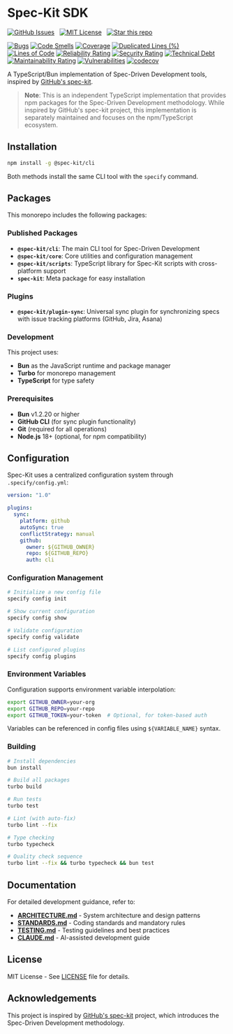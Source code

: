 # Spec-Kit SDK

[![GitHub Issues](https://img.shields.io/badge/+-GitHub%20Issues-1f2328)](https://github.com/amondnet/spec-kit-sdk/issues)
&nbsp;
[![MIT License](https://img.shields.io/badge/License-MIT-28a745)](https://github.com/amondnet/spec-kit-sdk/blob/main/LICENSE)
&nbsp;
[![Star this repo](https://img.shields.io/badge/★-Star%20this%20repo-e7b10b)](https://github.com/amondnet/spec-kit-sdk)

[![Bugs](https://sonarcloud.io/api/project_badges/measure?project=amondnet_spec-kit-sdk&metric=bugs)](https://sonarcloud.io/summary/new_code?id=amondnet_spec-kit-sdk) [![Code Smells](https://sonarcloud.io/api/project_badges/measure?project=amondnet_spec-kit-sdk&metric=code_smells)](https://sonarcloud.io/summary/new_code?id=amondnet_spec-kit-sdk) [![Coverage](https://sonarcloud.io/api/project_badges/measure?project=amondnet_spec-kit-sdk&metric=coverage)](https://sonarcloud.io/summary/new_code?id=amondnet_spec-kit-sdk) [![Duplicated Lines (%)](https://sonarcloud.io/api/project_badges/measure?project=amondnet_spec-kit-sdk&metric=duplicated_lines_density)](https://sonarcloud.io/summary/new_code?id=amondnet_spec-kit-sdk) [![Lines of Code](https://sonarcloud.io/api/project_badges/measure?project=amondnet_spec-kit-sdk&metric=ncloc)](https://sonarcloud.io/summary/new_code?id=amondnet_spec-kit-sdk) [![Reliability Rating](https://sonarcloud.io/api/project_badges/measure?project=amondnet_spec-kit-sdk&metric=reliability_rating)](https://sonarcloud.io/summary/new_code?id=amondnet_spec-kit-sdk) [![Security Rating](https://sonarcloud.io/api/project_badges/measure?project=amondnet_spec-kit-sdk&metric=security_rating)](https://sonarcloud.io/summary/new_code?id=amondnet_spec-kit-sdk) [![Technical Debt](https://sonarcloud.io/api/project_badges/measure?project=amondnet_spec-kit-sdk&metric=sqale_index)](https://sonarcloud.io/summary/new_code?id=amondnet_spec-kit-sdk) [![Maintainability Rating](https://sonarcloud.io/api/project_badges/measure?project=amondnet_spec-kit-sdk&metric=sqale_rating)](https://sonarcloud.io/summary/new_code?id=amondnet_spec-kit-sdk) [![Vulnerabilities](https://sonarcloud.io/api/project_badges/measure?project=amondnet_spec-kit-sdk&metric=vulnerabilities)](https://sonarcloud.io/summary/new_code?id=amondnet_spec-kit-sdk)
[![codecov](https://codecov.io/gh/amondnet/spec-kit-sdk/graph/badge.svg?token=q1VdMk4ZGb)](https://codecov.io/gh/amondnet/spec-kit-sdk)

A TypeScript/Bun implementation of Spec-Driven Development tools, inspired by [GitHub's spec-kit](https://github.com/github/spec-kit).

> **Note**: This is an independent TypeScript implementation that provides npm packages for the Spec-Driven Development methodology. While inspired by GitHub's spec-kit project, this implementation is separately maintained and focuses on the npm/TypeScript ecosystem.

## Installation

```bash
npm install -g @spec-kit/cli
```

Both methods install the same CLI tool with the `specify` command.

## Packages

This monorepo includes the following packages:

### Published Packages

- **`@spec-kit/cli`**: The main CLI tool for Spec-Driven Development
- **`@spec-kit/core`**: Core utilities and configuration management
- **`@spec-kit/scripts`**: TypeScript library for Spec-Kit scripts with cross-platform support
- **`spec-kit`**: Meta package for easy installation

### Plugins

- **`@spec-kit/plugin-sync`**: Universal sync plugin for synchronizing specs with issue tracking platforms (GitHub, Jira, Asana)

### Development

This project uses:
- **Bun** as the JavaScript runtime and package manager
- **Turbo** for monorepo management
- **TypeScript** for type safety

### Prerequisites

- **Bun** v1.2.20 or higher
- **GitHub CLI** (for sync plugin functionality)
- **Git** (required for all operations)
- **Node.js** 18+ (optional, for npm compatibility)

## Configuration

Spec-Kit uses a centralized configuration system through `.specify/config.yml`:

```yaml
version: "1.0"

plugins:
  sync:
    platform: github
    autoSync: true
    conflictStrategy: manual
    github:
      owner: ${GITHUB_OWNER}
      repo: ${GITHUB_REPO}
      auth: cli
```

### Configuration Management

```bash
# Initialize a new config file
specify config init

# Show current configuration
specify config show

# Validate configuration
specify config validate

# List configured plugins
specify config plugins
```

### Environment Variables

Configuration supports environment variable interpolation:

```bash
export GITHUB_OWNER=your-org
export GITHUB_REPO=your-repo
export GITHUB_TOKEN=your-token  # Optional, for token-based auth
```

Variables can be referenced in config files using `${VARIABLE_NAME}` syntax.

### Building

```bash
# Install dependencies
bun install

# Build all packages
turbo build

# Run tests
turbo test

# Lint (with auto-fix)
turbo lint --fix

# Type checking
turbo typecheck

# Quality check sequence
turbo lint --fix && turbo typecheck && bun test
```

## Documentation

For detailed development guidance, refer to:

- **[ARCHITECTURE.md](./ARCHITECTURE.md)** - System architecture and design patterns
- **[STANDARDS.md](./STANDARDS.md)** - Coding standards and mandatory rules
- **[TESTING.md](./TESTING.md)** - Testing guidelines and best practices
- **[CLAUDE.md](./CLAUDE.md)** - AI-assisted development guide

## License

MIT License - See [LICENSE](LICENSE) file for details.

## Acknowledgements

This project is inspired by [GitHub's spec-kit](https://github.com/github/spec-kit) project, which introduces the Spec-Driven Development methodology.
